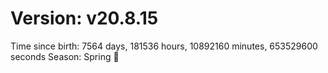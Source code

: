 # Version: v20.8.15
Time since birth: 7564 days, 181536 hours, 10892160 minutes, 653529600 seconds
Season: Spring 🌸
